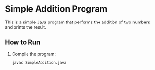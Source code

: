 # Simple Addition Program

This is a simple Java program that performs the addition of two numbers and prints the result.

## How to Run
1. Compile the program:
   ```bash
   javac SimpleAddition.java
